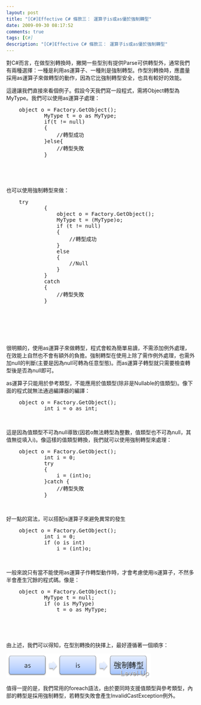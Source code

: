 ```yaml
---
layout: post
title: "[C#]Effective C# 條款三： 運算子is或as優於強制轉型"
date: 2009-09-30 08:17:52
comments: true
tags: [C#]
description: "[C#]Effective C# 條款三： 運算子is或as優於強制轉型"
---
```

<p>
	對C#而言，在做型別轉換時，撇開一些型別有提供Parse可供轉型外，通常我們有兩種選擇：一種是利用as運算子、一種則是強制轉型。作型別轉換時，應盡量採用as運算子來做轉型的動作，因為它比強制轉型安全，也具有較好的效能。</p>
<p>
	這邊讓我們直接來看個例子。假設今天我們寫一段程式，需將Object轉型為MyType。我們可以使用as運算子處理：</p>
<div class="wlWriterEditableSmartContent" id="scid:812469c5-0cb0-4c63-8c15-c81123a09de7:871e637a-cfd6-4ad3-a3c8-08a4a45b8b3f" style="padding-bottom: 0px; margin: 0px; padding-left: 0px; padding-right: 0px; display: inline; float: none; padding-top: 0px">
	<pre class="c#:nocontrols" name="code">
	object o = Factory.GetObject();
            MyType t = o as MyType;
            if(t != null)
            {
                //轉型成功
            }else{
                //轉型失敗
            }</pre>
</div>
<p>
	 </p>
<p>
	 </p>
<p>
	也可以使用強制轉型來做：</p>
<div class="wlWriterEditableSmartContent" id="scid:812469c5-0cb0-4c63-8c15-c81123a09de7:b28de273-a60b-4e77-80da-5e7dc0dd9542" style="padding-bottom: 0px; margin: 0px; padding-left: 0px; padding-right: 0px; display: inline; float: none; padding-top: 0px">
	<pre class="c#:nocontrols" name="code">
	try
            {
                object o = Factory.GetObject();
                MyType t = (MyType)o;
                if (t != null)
                {
                    //轉型成功
                }
                else
                {
                    //Null
                }
            }
            catch
            {
                //轉型失敗
            }</pre>
</div>
<p>
	 </p>
<p>
	 </p>
<p>
	 </p>
<p>
	很明顯的，使用as運算子來做轉型，程式會較為簡單易讀，不需添加例外處理，在效能上自然也不會有額外的負擔。強制轉型在使用上除了需作例外處理，也需外加null的判斷(主要是因為null可轉為任意型態)。而as運算子轉型就只需要檢查轉型後是否為null即可。</p>
<p>
	as運算子只能用於參考類型，不能應用於值類型(除非是Nullable的值類型)。像下面的程式就無法通過編譯器的編譯：</p>
<div class="wlWriterEditableSmartContent" id="scid:812469c5-0cb0-4c63-8c15-c81123a09de7:653e4953-9a30-4592-882c-c07f30c24411" style="padding-bottom: 0px; margin: 0px; padding-left: 0px; padding-right: 0px; display: inline; float: none; padding-top: 0px">
	<pre class="c#:nocontrols" name="code">
	object o = Factory.GetObject();
            int i = o as int;</pre>
</div>
<p>
	 </p>
<p>
	這是因為值類型不可為null導致(因若o無法轉型為整數，值類型也不可為null，其值無從填入i)。像這樣的值類型轉換，我們就可以使用強制轉型來處理：</p>
<div class="wlWriterEditableSmartContent" id="scid:812469c5-0cb0-4c63-8c15-c81123a09de7:b099ce6b-5f52-4a34-b0da-6a132d4bc8e8" style="padding-bottom: 0px; margin: 0px; padding-left: 0px; padding-right: 0px; display: inline; float: none; padding-top: 0px">
	<pre class="c#:nocontrols" name="code">
	object o = Factory.GetObject();
            int i = 0;
            try
            {
                i = (int)o;
            }catch { 
                //轉型失敗
            }</pre>
</div>
<p>
	 </p>
<p>
	好一點的寫法，可以搭配is運算子來避免異常的發生</p>
<div class="wlWriterEditableSmartContent" id="scid:812469c5-0cb0-4c63-8c15-c81123a09de7:39f56b6b-87ae-4712-a6c4-01b96c08e6d5" style="padding-bottom: 0px; margin: 0px; padding-left: 0px; padding-right: 0px; display: inline; float: none; padding-top: 0px">
	<pre class="c#:nocontrols" name="code">
	object o = Factory.GetObject();
            int i = 0;
            if (o is int)
                i = (int)o;</pre>
</div>
<p>
	 </p>
<p>
	一般來說只有當不能使用as運算子作轉型動作時，才會考慮使用is運算子，不然多半會產生冗餘的程式碼。像是：</p>
<div class="wlWriterEditableSmartContent" id="scid:812469c5-0cb0-4c63-8c15-c81123a09de7:901c4986-ad7b-48d3-8d01-83301b65c566" style="padding-bottom: 0px; margin: 0px; padding-left: 0px; padding-right: 0px; display: inline; float: none; padding-top: 0px">
	<pre class="c#:nocontrols" name="code">
	object o = Factory.GetObject();
            MyType t = null;
            if (o is MyType)
                t = o as MyType;</pre>
</div>
<p>
	 </p>
<p>
	 </p>
<p>
	由上述，我們可以得知，在型別轉換的抉擇上，最好遵循著一個順序：</p>
<p>
	<img alt="image" border="0" height="64" src="\images\posts\10834\image_thumb_1.png" style="border-right-width: 0px; display: inline; border-top-width: 0px; border-bottom-width: 0px; border-left-width: 0px" title="image" width="387" /></p>
<p>
	值得一提的是，我們常用的foreach語法，由於要同時支援值類型與參考類型，內部的轉型是採用強制轉型，若轉型失敗會產生InvalidCastException例外。</p>
